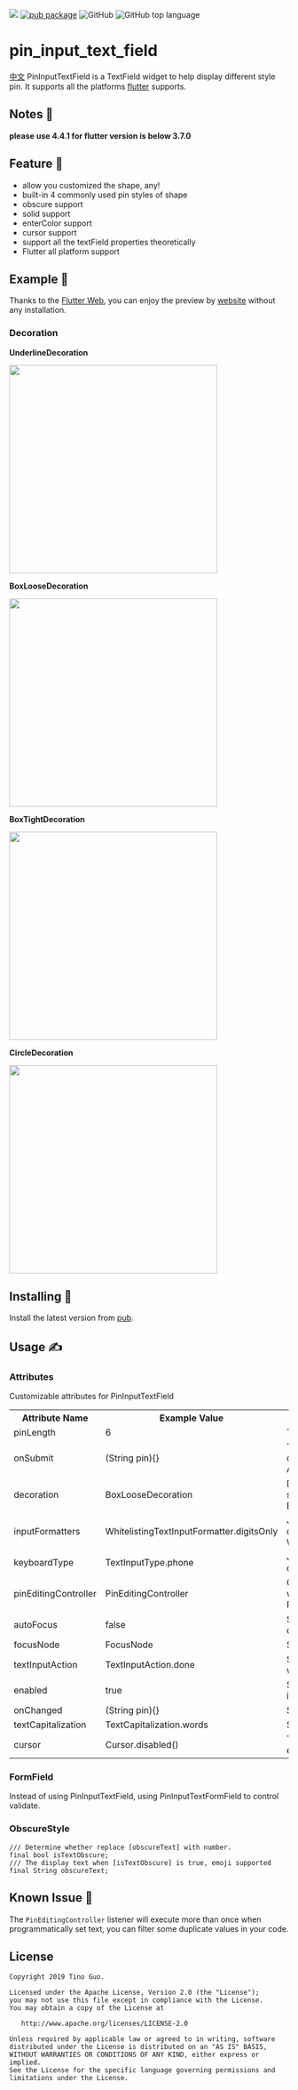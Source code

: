 ![](https://github.com/TinoGuo/pin_input_text_field/workflows/Flutter%20Build%20Test%20CI/badge.svg?branch=master)
[![pub package](https://img.shields.io/pub/v/pin_input_text_field.svg)](https://pub.dartlang.org/packages/pin_input_text_field)
![GitHub](https://img.shields.io/github/license/TinoGuo/pin_input_text_field)
![GitHub top language](https://img.shields.io/github/languages/top/TinoGuo/pin_input_text_field)

# pin_input_text_field

[中文](./README_CN.md)
PinInputTextField is a TextField widget to help display different style pin. It supports all the platforms [flutter](https://github.com/flutter/flutter) supports.

## Notes 🚨
**please use 4.4.1 for flutter version is below 3.7.0**

## Feature 🌟
* allow you customized the shape, any!
* built-in 4 commonly used pin styles of shape
* obscure support
* solid support
* enterColor support
* cursor support
* support all the textField properties theoretically
* Flutter all platform support

## Example 🦀

Thanks to the [Flutter Web](https://flutter.dev/web), you can enjoy the preview by [website](https://tinoguo.github.io/pin_input_text_field/) without any installation. 

### Decoration 

**UnderlineDecoration**

<img src="gifs/underline.gif" width="375" />

**BoxLooseDecoration**

<img src="gifs/boxloose.gif" width="375" />

**BoxTightDecoration**

<img src="gifs/boxtight.gif" width="375" />

**CircleDecoration**

<img src="gifs/circle.gif" width="375" />

## Installing 🔧
Install the latest version from [pub](https://pub.dartlang.org/packages/pin_input_text_field).

## Usage ✍️

### Attributes
Customizable attributes for PinInputTextField
<table>
    <th>Attribute Name</th>
    <th>Example Value</th>
    <th>Description</th>
    <tr>
        <td>pinLength</td>
        <td>6</td>
        <td>The max length of pin, the default is 6</td>
    </tr>
    <tr>
        <td>onSubmit</td>
        <td>(String pin){}</td>
        <td>The callback will execute when user click done, sometimes is not working in Android.</td>
    </tr>
    <tr>
        <td>decoration</td>
        <td>BoxLooseDecoration</td>
        <td>Decorate the pin, there are 3 inside styles, the default is BoxLooseDecoration</td>
    </tr>
    <tr>
        <td>inputFormatters</td>
        <td>WhitelistingTextInputFormatter.digitsOnly</td>
        <td>Just like TextField's inputFormatter, the default is WhitelistingTextInputFormatter.digitsOnly</td>
    </tr>
    <tr>
        <td>keyboardType</td>
        <td>TextInputType.phone</td>
        <td>Just like TextField's keyboardType, the default is TextInputType.phone</td>
    </tr>
    <tr>
        <td>pinEditingController</td>
        <td>PinEditingController</td>
        <td>Controls the pin being edited. If null, this widget will create its own PinEditingController</td>
    </tr>
    <tr>
        <td>autoFocus</td>
        <td>false</td>
        <td>Same as TextField's autoFocus, the default is false</td>
    </tr>
    <tr>
        <td>focusNode</td>
        <td>FocusNode</td>
        <td>Same as TextField's focusNode</td>
    </tr>
    <tr>
        <td>textInputAction</td>
        <td>TextInputAction.done</td>
        <td>Same as TextField's textInputAction, not working in digit mode</td>
    </tr>
    <tr>
        <td>enabled</td>
        <td>true</td>
        <td>Same as TextField's enabled, the default is true</td>
    </tr>
    <tr>
        <td>onChanged</td>
        <td>(String pin){}</td>
        <td>Same as TextField's onChanged</td>
    </tr>
    <tr>
        <td>textCapitalization</td>
        <td>TextCapitalization.words</td>
        <td>Same as TextField's textCapitalization</td>
    </tr>
    <tr>
        <td>cursor</td>
        <td>Cursor.disabled()</td>
        <td>The cursor of the pin, default is not enabled</td>
    </tr>
</table>

### FormField
Instead of using PinInputTextField, using PinInputTextFormField to control validate.

### ObscureStyle 

```
/// Determine whether replace [obscureText] with number.
final bool isTextObscure;
/// The display text when [isTextObscure] is true, emoji supported
final String obscureText;
```

## Known Issue 🥶

The `PinEditingController` listener will execute more than once when programmatically set text, you can filter some duplicate values in your code.

## License

```text
Copyright 2019 Tino Guo.

Licensed under the Apache License, Version 2.0 (the "License");
you may not use this file except in compliance with the License.
You may obtain a copy of the License at

   http://www.apache.org/licenses/LICENSE-2.0

Unless required by applicable law or agreed to in writing, software
distributed under the License is distributed on an "AS IS" BASIS,
WITHOUT WARRANTIES OR CONDITIONS OF ANY KIND, either express or implied.
See the License for the specific language governing permissions and
limitations under the License.
```